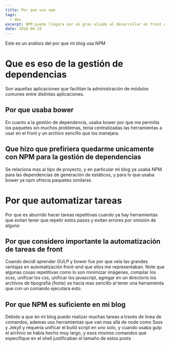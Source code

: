 ```yaml
---
title: Por que uso npm
tags:
  - dev
excerpt: NPM puede llegara ser un gran aliado al desarrollar en front end, a continuación mis motivos
date: 2016-06-18
---
```


Este es un análisis del por que mi blog usa NPM

# Que es eso de la gestión de dependencias

Son aquellas aplicaciones que facilitan la administración de módulos comunes entre distintas aplicaciones.

## Por que usaba bower

En cuanto a la gestión de dependencia, usaba bower por que me permitía los paquetes sin muchos problemas, tenia centralizadas las herramientas a usar en el front y un archivo sencillo que los manejara.

## Que hizo que prefiriera quedarme unicamente con NPM para la gestión de dependencias

Se relaciona mas al tipo de proyecto, y en particular mi blog ya usaba NPM para las dependencias de generación de estáticos, y para lo que usaba bower ya npm ofrecía paquetes similares

# Por que automatizar tareas

Por que es aburrido hacer tareas repetitivas cuando ya hay herramientas que evitan tener que repetir estos pasos y evitan errores por omisión de alguno

## Por que considero importante la automatización de tareas de front

Cuando decidí aprender GULP y bower fue por que veía las grandes ventajas en automatización front-end que ellos me representaban.
Note que algunas cosas repetitivas como lo son minimizar imágenes, compilar los scss, unificar los css, unificar los javascript, agregar en un directorio los archivos de tipografía (fonts) se hacia mas sencillo al tener una herramienta que con un comando ejecutara esto.

## Por que NPM es suficiente en mi blog

Debido a que en mi blog puedo realizar muchas tareas a través de linea de comandos, ademas uso herramientas que van mas allá de node como Sass y Jekyll y requería unificar el build script en uno solo, y cuando usaba gulp el archivo se había hecho muy largo, y esos mismos comandos que especifique en el shell justificaban el tamaño de estos posts
